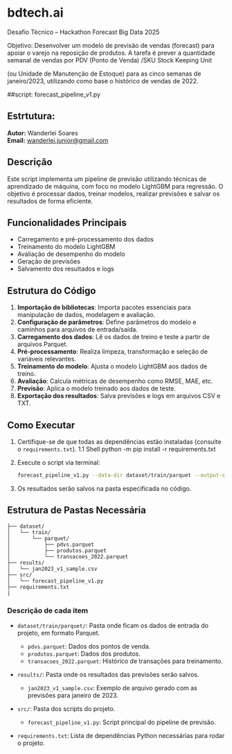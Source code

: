 # bdtech.ai
Desafio Técnico – Hackathon Forecast Big Data 2025

Objetivo:
Desenvolver um modelo de previsão de vendas (forecast) para apoiar o varejo na reposição de produtos. A tarefa é prever a quantidade semanal de vendas por PDV (Ponto de Venda) /SKU Stock Keeping Unit

(ou Unidade de Manutenção de Estoque) para as cinco semanas de janeiro/2023, utilizando como base o histórico de vendas de 2022.

##script:
forecast_pipeline_v1.py

## Estrtutura:

**Autor:** Wanderlei Soares  
**Email:** wanderlei.junior@gmail.com

## Descrição
Este script implementa um pipeline de previsão utilizando técnicas de aprendizado de máquina, com foco no modelo LightGBM para regressão. O objetivo é processar dados, treinar modelos, realizar previsões e salvar os resultados de forma eficiente.

## Funcionalidades Principais
- Carregamento e pré-processamento dos dados
- Treinamento do modelo LightGBM
- Avaliação de desempenho do modelo
- Geração de previsões
- Salvamento dos resultados e logs

## Estrutura do Código
1. **Importação de bibliotecas**: Importa pacotes essenciais para manipulação de dados, modelagem e avaliação.
2. **Configuração de parâmetros**: Define parâmetros do modelo e caminhos para arquivos de entrada/saída.
3. **Carregamento dos dados**: Lê os dados de treino e teste a partir de arquivos Parquet.
4. **Pré-processamento**: Realiza limpeza, transformação e seleção de variáveis relevantes.
5. **Treinamento do modelo**: Ajusta o modelo LightGBM aos dados de treino.
6. **Avaliação**: Calcula métricas de desempenho como RMSE, MAE, etc.
7. **Previsão**: Aplica o modelo treinado aos dados de teste.
8. **Exportação dos resultados**: Salva previsões e logs em arquivos CSV e TXT.

## Como Executar


1. Certifique-se de que todas as dependências estão instaladas (consulte o 
`requirements.txt`).
    1.1 Shell
        python -m pip install -r requirements.txt


2. Execute o script via terminal:
   
   ```bash
   forecast_pipeline_v1.py --data-dir dataset/train/parquet --output-csv results/jan2023_v1_sample.csv --validation-weeks 5 --forecast-weeks 5
   ```

3. Os resultados serão salvos na pasta especificada no código.

## Estrutura de Pastas Necessária

```
├── dataset/
│   └── train/
│       └── parquet/
│           ├── pdvs.parquet
│           ├── produtos.parquet
│           └── transacoes_2022.parquet
├── results/
│   └── jan2023_v1_sample.csv
├── src/
│   └── forecast_pipeline_v1.py
├── requirements.txt
|
```

### Descrição de cada item

- `dataset/train/parquet/`: Pasta onde ficam os dados de entrada do projeto, em formato Parquet.
    - `pdvs.parquet`: Dados dos pontos de venda.
    - `produtos.parquet`: Dados dos produtos.
    - `transacoes_2022.parquet`: Histórico de transações para treinamento.
- `results/`: Pasta onde os resultados das previsões serão salvos.
    - `jan2023_v1_sample.csv`: Exemplo de arquivo gerado com as previsões para janeiro de 2023.
- `src/`: Pasta dos scripts do projeto.
    - `forecast_pipeline_v1.py`: Script principal do pipeline de previsão.
    
- `requirements.txt`: Lista de dependências Python necessárias para rodar o projeto.


